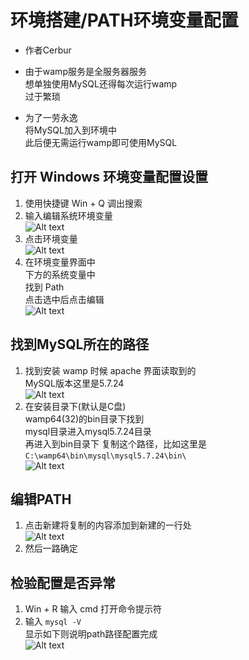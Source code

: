 # 环境搭建/PATH环境变量配置
- 作者Cerbur

- 由于wamp服务是全服务器服务  
想单独使用MySQL还得每次运行wamp  
过于繁琐  
- 为了一劳永逸  
将MySQL加入到环境中  
此后便无需运行wamp即可使用MySQL
## 打开 Windows 环境变量配置设置
1. 使用快捷键 Win + Q 调出搜索  
1. 输入编辑系统环境变量    
![Alt text](https://github.com/CerteKim/BNG/blob/master/mysql/img/searchpath.png)  
1. 点击环境变量  
![Alt text](https://github.com/CerteKim/BNG/blob/master/mysql/img/pathhomepage.png)   
1. 在环境变量界面中  
下方的系统变量中  
找到 Path  
点击选中后点击编辑  
![Alt text](https://github.com/CerteKim/BNG/blob/master/mysql/img/pathpage.png)   
## 找到MySQL所在的路径  
1. 找到安装 wamp 时候 apache 界面读取到的  
MySQL版本这里是5.7.24  
![Alt text](https://github.com/CerteKim/BNG/blob/master/mysql/img/wamplocalhost.png)    
1. 在安装目录下(默认是C盘)  
wamp64(32)的bin目录下找到  
mysql目录进入mysql5.7.24目录    
再进入到bin目录下
复制这个路径，比如这里是  
``` C:\wamp64\bin\mysql\mysql5.7.24\bin\ ```  
![Alt text](https://github.com/CerteKim/BNG/blob/master/mysql/img/wampmysqlbin.png)   
## 编辑PATH
1. 点击新建将复制的内容添加到新建的一行处  
![Alt text](https://github.com/CerteKim/BNG/blob/master/mysql/img/pathedithomepage.png)   
1. 然后一路确定  
## 检验配置是否异常
1. Win + R 输入 cmd 打开命令提示符  
1. 输入 ```mysql -V ```  
显示如下则说明path路径配置完成  
![Alt text](https://github.com/CerteKim/BNG/blob/master/mysql/img/cmdmysqlv.png)   
